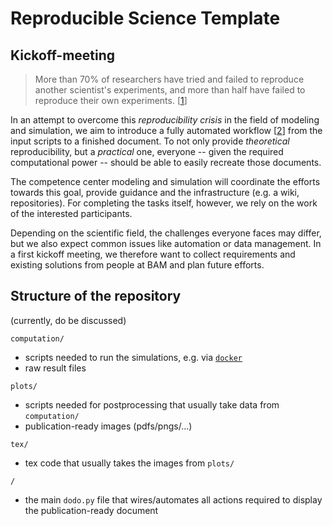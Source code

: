 Reproducible Science Template
=============================


Kickoff-meeting
---------------

> More than 70% of researchers have tried and failed to reproduce another scientist's experiments, and more than half have failed to reproduce their own experiments. [[1]]

In an attempt to overcome this _reproducibility crisis_ in the field of modeling and simulation, we aim to introduce a fully automated workflow [[2]] from the input scripts to a finished document.
To not only provide _theoretical_ reproducibility, but a _practical_ one, everyone -- given the required computational power -- should be able to easily recreate those documents.

The competence center modeling and simulation will coordinate the efforts towards this goal, provide guidance and the infrastructure (e.g. a wiki, repositories). For completing the tasks itself, however, we rely on the work of the interested participants.

Depending on the scientific field, the challenges everyone faces may differ, but we also expect common issues like automation or data management. In a first kickoff meeting, we therefore want to collect requirements and existing solutions from people at BAM and plan future efforts. 


[1]: https://www.nature.com/news/1-500-scientists-lift-the-lid-on-reproducibility-1.19970
[2]: https://www.practicereproducibleresearch.org/core-chapters/2-assessment.html
[3]: https://pydoit.org/


Structure of the repository
---------------------------

(currently, do be discussed)

`computation/`

- scripts needed to run the simulations, e.g. via [`docker`](docker.md)
- raw result files

`plots/`

- scripts needed for postprocessing that usually take data from `computation/` 
- publication-ready images (pdfs/pngs/...)

`tex/`

- tex code that usually takes the images from `plots/`

`/`

- the main `dodo.py` file that wires/automates all actions required to display 
  the publication-ready document




